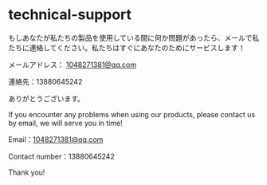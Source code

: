 # technical-support

もしあなたが私たちの製品を使用している間に何か問題があったら、メールで私たちに連絡してください。私たちはすぐにあなたのためにサービスします！

メールアドレス：
1048271381@qq.com

連絡先：13880645242

ありがとうございます。


If you encounter any problems when using our products, please contact us by email, we will serve you in time!

Email：1048271381@qq.com

Contact number：13880645242

Thank you!
